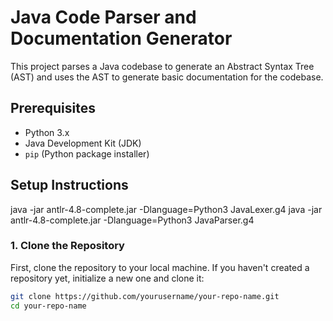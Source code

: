 # Java Code Parser and Documentation Generator

This project parses a Java codebase to generate an Abstract Syntax Tree (AST) and uses the AST to generate basic documentation for the codebase.

## Prerequisites

- Python 3.x
- Java Development Kit (JDK)
- `pip` (Python package installer)

## Setup Instructions
java -jar antlr-4.8-complete.jar -Dlanguage=Python3 JavaLexer.g4
java -jar antlr-4.8-complete.jar -Dlanguage=Python3 JavaParser.g4


### 1. Clone the Repository

First, clone the repository to your local machine. If you haven't created a repository yet, initialize a new one and clone it:

```sh
git clone https://github.com/yourusername/your-repo-name.git
cd your-repo-name
